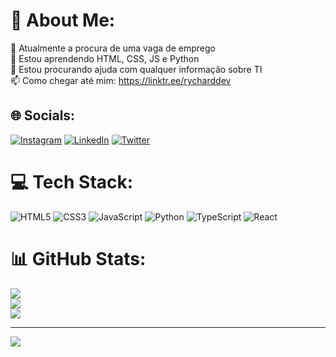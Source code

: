 # 💫 About Me:
🔭 Atualmente a procura de uma vaga de emprego<br>🌱 Estou aprendendo HTML, CSS, JS e Python<br>🤔 Estou procurando ajuda com qualquer informação sobre TI<br>📫 Como chegar até mim: https://linktr.ee/rycharddev


## 🌐 Socials:
[![Instagram](https://img.shields.io/badge/Instagram-%23E4405F.svg?logo=Instagram&logoColor=white)](https://instagram.com/rycharddev) [![LinkedIn](https://img.shields.io/badge/LinkedIn-%230077B5.svg?logo=linkedin&logoColor=white)](https://linkedin.com/in/rycharddev) [![Twitter](https://img.shields.io/badge/Twitter-%231DA1F2.svg?logo=Twitter&logoColor=white)](https://twitter.com/RychardDev) 

# 💻 Tech Stack:
![HTML5](https://img.shields.io/badge/html5-%23E34F26.svg?style=for-the-badge&logo=html5&logoColor=white) ![CSS3](https://img.shields.io/badge/css3-%231572B6.svg?style=for-the-badge&logo=css3&logoColor=white) ![JavaScript](https://img.shields.io/badge/javascript-%23323330.svg?style=for-the-badge&logo=javascript&logoColor=%23F7DF1E) ![Python](https://img.shields.io/badge/python-3670A0?style=for-the-badge&logo=python&logoColor=ffdd54) ![TypeScript](https://img.shields.io/badge/typescript-%23007ACC.svg?style=for-the-badge&logo=typescript&logoColor=white) ![React](https://img.shields.io/badge/react-%2320232a.svg?style=for-the-badge&logo=react&logoColor=%2361DAFB)
# 📊 GitHub Stats:
![](https://github-readme-stats.vercel.app/api?username=RychardSouza&theme=react&hide_border=false&include_all_commits=false&count_private=true)<br/>
![](https://github-readme-streak-stats.herokuapp.com/?user=RychardSouza&theme=react&hide_border=false)<br/>
![](https://github-readme-stats.vercel.app/api/top-langs/?username=RychardSouza&theme=react&hide_border=false&include_all_commits=false&count_private=true&layout=compact)

---
[![](https://visitcount.itsvg.in/api?id=RychardSouza&icon=0&color=0)](https://visitcount.itsvg.in)

<!-- Proudly created with GPRM ( https://gprm.itsvg.in ) -->
